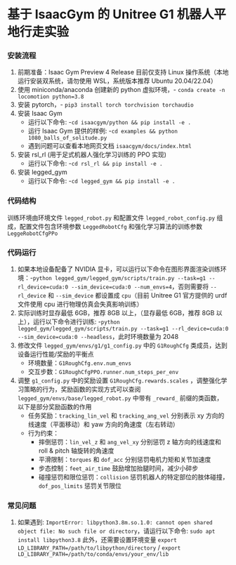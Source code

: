 # 基于 IsaacGym 的 Unitree G1 机器人平地行走实验 #

### 安装流程 ###
1. 前期准备：Isaac Gym Preview 4 Release 目前仅支持 Linux 操作系统（本地运行安装双系统，请勿使用 WSL，系统版本推荐 Ubuntu 20.04/22.04）
2. 使用 miniconda/anaconda 创建新的 python 虚拟环境，- `conda create -n locomotion python=3.8`
3. 安装 pytorch，- `pip3 install torch torchvision torchaudio`
4. 安装 Isaac Gym
    - 运行以下命令: -`cd isaacgym/python && pip install -e .`
    - 运行 Isaac Gym 提供的样例: -`cd examples && python 1080_balls_of_solitude.py`
    - 遇到问题可以查看本地网页文档 `isaacgym/docs/index.html`
5. 安装 rsl_rl (用于足式机器人强化学习训练的 PPO 实现)
    - 运行以下命令: -`cd rsl_rl && pip install -e .`
6. 安装 legged_gym
    - 运行以下命令: -`cd legged_gym && pip install -e .`


### 代码结构 ###
训练环境由环境文件 `legged_robot.py` 和配置文件 `legged_robot_config.py` 组成，配置文件包含环境参数 `LeggedRobotCfg` 和强化学习算法的训练参数 `LeggeRobotCfgPPo`

### 代码运行 ###
1. 如果本地设备配备了 NVIDIA 显卡，可以运行以下命令在图形界面渲染训练环境：-`python legged_gym/legged_gym/scripts/train.py --task=g1 --rl_device=cuda:0 --sim_device=cuda:0 --num_envs=4`，否则需要将 `--rl_device` 和 `--sim_device` 都设置成 `cpu`（目前 Unitree G1 官方提供的 urdf 文件使用 cpu  进行物理仿真会失真影响训练）
2. 实际训练时显存最低 6GB，推荐 8GB 以上，（显存最低 6GB，推荐 8GB 以上），运行以下命令进行训练: -`python legged_gym/legged_gym/scripts/train.py --task=g1 --rl_device=cuda:0 --sim_device=cuda:0 --headless`，此时环境数量为 2048
3. 修改文件 `legged_gym/envs/g1/g1_config.py` 中的 `G1RoughCfg` 类成员，达到设备运行性能/奖励的平衡点
    - 环境数量：`G1RoughCfg.env.num_envs`
    - 交互步数：`G1RoughCfgPPO.runner.num_steps_per_env`
4. 调整 `g1_config.py` 中的奖励设置 `G1RoughCfg.rewards.scales` ，调整强化学习策略的行为，奖励函数的实现方式可以查阅 `legged_gym/envs/base/legged_robot.py` 中带有 `_reward_` 前缀的类函数，以下是部分奖励函数的作用
    - 任务奖励：`tracking_lin_vel` 和 `tracking_ang_vel` 分别表示 xy 方向的线速度（平面移动）和 yaw 方向的角速度（左右转动）
    - 行为约束：
        - 摔倒惩罚：`lin_vel_z` 和 `ang_vel_xy` 分别惩罚 z 轴方向的线速度和roll & pitch 轴旋转的角速度
        - 平滑限制：`torques` 和 `dof_acc` 分别惩罚电机力矩和关节加速度
        - 步态控制：`feet_air_time` 鼓励增加抬腿时间，减少小碎步
        - 碰撞惩罚和限位惩罚：`collision` 惩罚机器人的特定部位的肢体碰撞， `dof_pos_limits` 惩罚关节限位


### 常见问题 ###
1. 如果遇到: `ImportError: libpython3.8m.so.1.0: cannot open shared object file: No such file or directory`，请运行以下命令: `sudo apt install libpython3.8`
此外，还需要设置环境变量 `export LD_LIBRARY_PATH=/path/to/libpython/directory` / `export LD_LIBRARY_PATH=/path/to/conda/envs/your_env/lib`


